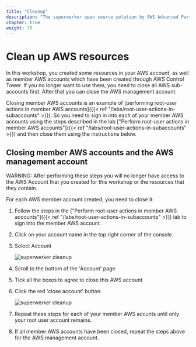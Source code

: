 ```yaml
---
title: "Cleanup"
description: "The superwerker open source solution by AWS Advanced Partners kreuzwerker and superluminar automates the setup of an AWS Cloud environment with prescriptive best practices. It enables startups and SMBs to focus on their core business - by saving setup and maintenance time and money."
chapter: true
weight: 70
---
```


# Clean up AWS resources

In this workshop, you created some resources in your AWS account, as well as member AWS accounts which have been created through AWS Control Tower. If you no longer want to use them, you need to close all AWS sub-accounts first. After that you can close the AWS management account.

Closing member AWS accounts is an example of [performing root-user actions in member AWS accounts]({{< ref "/labs/root-user-actions-in-subaccounts" >}}). So you need to sign in into each of your member AWS accounts using the steps described in the lab ["Perform root-user actions in member AWS accounts"]({{< ref "/labs/root-user-actions-in-subaccounts" >}}) and then close them using the instructions below.

## Closing member AWS accounts and the AWS management account

WARNING: After performing these steps you will no longer have access to the AWS Account that you created for this workshop or the resources that they contain.

For each AWS member account created, you need to close it:

1. Follow the steps in the ["Perform root-user actions in member AWS accounts"]({{< ref "/labs/root-user-actions-in-subaccounts" >}}) lab to sign into the member AWS account.
2. Click on your account name in the top right corner of the console.
3. Select Account

   ![superwerker cleanup](/screenshots/cleanup/cleanup-go-to-account-settings.png)

4. Scroll to the bottom of the 'Account' page
5. Tick all the boxes to agree to close this AWS account
6. Click the red 'close account' button.

   ![superwerker cleanup](/screenshots/cleanup/cleanup-close-account-button.png)

7. Repeat these steps for each of your member AWS accunts until only your root user account remains.
8. If all member AWS accounts have been closed, repeat the steps above for the AWS management account.
